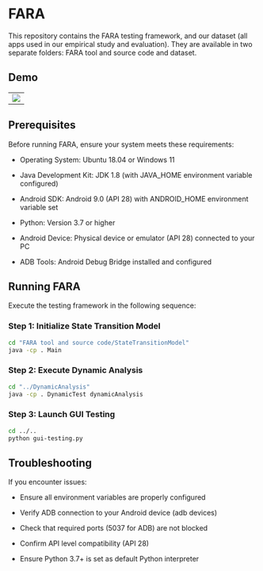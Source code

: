 # FARA
This repository contains the FARA testing framework, and our dataset (all apps used in our empirical study and evaluation). They are available in two separate folders: FARA tool and source code and dataset.

## Demo
<table><tr>
<td>
<div>
<img src="demo/FARA.gif" border=0>
</div>
</td>
</tr></table>

## Prerequisites
Before running FARA, ensure your system meets these requirements:

- Operating System: Ubuntu 18.04 or Windows 11

- Java Development Kit: JDK 1.8 (with JAVA_HOME environment variable configured)

- Android SDK: Android 9.0 (API 28) with ANDROID_HOME environment variable set

- Python: Version 3.7 or higher

- Android Device: Physical device or emulator (API 28) connected to your PC

- ADB Tools: Android Debug Bridge installed and configured

## Running FARA
Execute the testing framework in the following sequence:

### Step 1: Initialize State Transition Model
```bash
cd "FARA tool and source code/StateTransitionModel"  
java -cp . Main
```

### Step 2: Execute Dynamic Analysis
```bash
cd "../DynamicAnalysis"  
java -cp . DynamicTest dynamicAnalysis
```

### Step 3: Launch GUI Testing
```bash
cd ../..  
python gui-testing.py
```

## Troubleshooting
If you encounter issues:

- Ensure all environment variables are properly configured

- Verify ADB connection to your Android device (adb devices)

- Check that required ports (5037 for ADB) are not blocked

- Confirm API level compatibility (API 28)

- Ensure Python 3.7+ is set as default Python interpreter